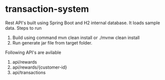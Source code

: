 # transaction-system
Rest API's built using Spring Boot and H2 internal database.
It loads sample data.
Steps to run
  1. Build using command mvn clean install or ./mvnw clean install
  2. Run generate jar file from target folder.
  
Following API's are avilable 
  1. api/rewards
  2. api/rewards/{customer-id}
  3. api/transactions
